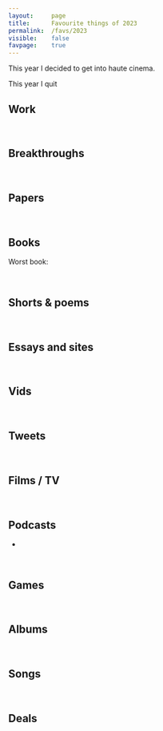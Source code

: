 ```yaml
---
layout:     page
title:      Favourite things of 2023
permalink:  /favs/2023
visible:    false
favpage:    true
---
```


This year I decided to get into haute cinema. 

This year I quit 


## Work


<br>


## Breakthroughs


<br>


## Papers



<br>


## Books



Worst book: 

<br>

## Shorts & poems


<br>



## Essays and sites


<br>

## Vids


<br>

## Tweets


<br>

## Films / TV


<br>

## Podcasts

-

<br>

## Games

<br>

## Albums


<br>

## Songs


<br>

## Deals

